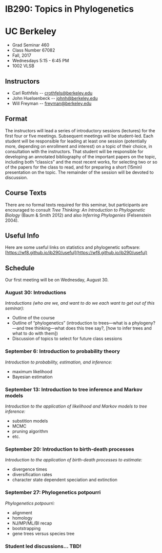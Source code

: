 # IB290: Topics in Phylogenetics
# UC Berkeley

* Grad Seminar 460
* Class Number 67082
* Fall, 2017
* Wednesdays 5:15 - 6:45 PM
* 1002 VLSB

## Instructors

* Carl Rothfels -- crothfels@berkeley.edu
* John Huelsenbeck -- johnh@berkeley.edu
* Will Freyman -- freyman@berkeley.edu

## Format 

The instructors will lead a series of introductory sessions (lectures) for the first four or five meetings. Subsequent meetings will be student-led. Each student will be responsible for leading at least one session (potentially more, depending on enrollment and interest) on a topic of their choice, in consultation with the instructors. That student will be responsible for developing an annotated bibliography of the important papers on the topic, including both “classics” and the most recent works, for selecting two or so of the papers for the class to read, and for preparing a short (15min) presentation on the topic. The remainder of the session will be devoted to discussion.

## Course Texts 

There are no formal texts required for this seminar, but participants are encouraged to consult *Tree Thinking: An Introduction to Phylogenetic Biology* (Baum & Smith 2012) and also *Inferring Phylogenies* (Felsenstein 2004).

## Useful Info

Here are some useful links on statistics and phylogenetic software: [https://wf8.github.io/ib290/useful](https://wf8.github.io/ib290/useful)

## Schedule

Our first meeting will be on Wednesday, August 30.

### August 30: Introductions

*Introductions (who are we, and want to do we each want to get out of this seminar):*
* Outline of the course
* Outline of “phylogenetics” (introduction to trees—what is a phylogeny?—and tree thinking—what does this tree say?, [how to infer trees and what to do with them])
* Discussion of topics to select for future class sessions

### September 6: Introduction to probability theory

*Introduction to probability, estimation, and inference:*
* maximum likelihood
* Bayesian estimation

### September 13: Introduction to tree inference and Markov models

*Introduction to the application of likelihood and Markov models to tree inference:*
* substition models
* MCMC
* pruning algorithm
* etc.

### September 20: Introduction to birth-death processes

*Introduction to the application of birth-death processes to estimate:*
* divergence times
* diversification rates
* character state dependent speciation and extinction


### September 27: Phylogenetics potpourri

*Phylogenetics potpourri:* 
* alignment
* homology
* NJ/MP/ML/BI recap
* bootstrapping
* gene trees versus species tree

### Student led discussions... TBD!





